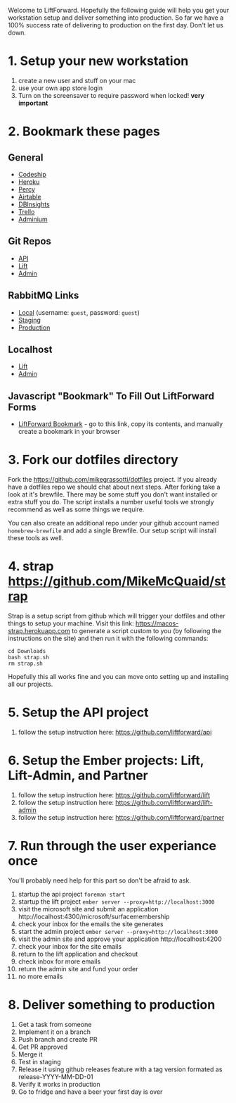 Welcome to LiftForward. Hopefully the following guide will help you get your workstation setup and deliver something into production. So far we have a 100% success rate of delivering to production on the first day. Don't let us down.

# 1. Setup your new workstation

 1. create a new user and stuff on your mac
 1. use your own app store login
 1. Turn on the screensaver to require password when locked! **very important**

# 2. Bookmark these pages
## General
* [Codeship](https://app.codeship.com/liftforward)
* [Heroku](https://dashboard.heroku.com/teams/liftforward/apps)
* [Percy](https://percy.io/liftforward/lift)
* [Airtable](https://airtable.com/tblp2HzmXnhu4p69o/viw5cR3FQOJm5DDiS)
* [DBInsights](https://www.dbinsights.io/reports)
* [Trello](https://trello.com/b/0FXL7eYE/tech-priorities)
* [Adminium](https://www.adminium.io/)

## Git Repos
* [API](https://github.com/liftforward/api)
* [Lift](https://github.com/liftforward/lift)
* [Admin](https://github.com/liftforward/lift-admin)

## RabbitMQ Links
* [Local](http://localhost:15672/#/queues) (username: `guest`, password: `guest`)
* [Staging](https://golden-raven.rmq.cloudamqp.com/#/)
* [Production](https://silver-hornet.rmq.cloudamqp.com/#/)

## Localhost
* [Lift](http://localhost:4300/)
* [Admin](http://localhost:4200/)

## Javascript "Bookmark" To Fill Out LiftForward Forms 
* [LiftForward Bookmark](https://github.com/liftforward/lift/blob/master/reg-forms-bookmarklet.js) - go to this link, copy its contents, and manually create a bookmark in your browser


# 3. Fork our dotfiles directory

 Fork the https://github.com/mikegrassotti/dotfiles project. If you already have a dotfiles repo we should chat about next steps. After forking take a look at it's brewfile. There may be some stuff you don't want installed or extra stuff you do. The script installs a number useful tools we strongly recommend as well as some things we require. 

You can also create an additional repo under your github account named `homebrew-brewfile` and add a single Brewfile. Our setup script will install these tools as well. 

# 4. strap https://github.com/MikeMcQuaid/strap

Strap is a setup script from github which will trigger your dotfiles and other things to setup your machine. Visit this link:  https://macos-strap.herokuapp.com to generate a script custom to you (by following the instructions on the site) and then run it with the following commands:

 ```
 cd Downloads
 bash strap.sh
 rm strap.sh
 ```

Hopefully this all works fine and you can move onto setting up and installing all our projects.

# 5. Setup the API project
 1. follow the setup instruction here: https://github.com/liftforward/api
 
# 6. Setup the Ember projects: Lift, Lift-Admin, and Partner
 1. follow the setup instruction here: https://github.com/liftforward/lift
 1. follow the setup instruction here: https://github.com/liftforward/lift-admin
 1. follow the setup instruction here: https://github.com/liftforward/partner

# 7. Run through the user experiance once
You'll probably need help for this part so don't be afraid to ask.

 1. startup the api project `foreman start`
 1. startup the lift project `ember server --proxy=http://localhost:3000`
 1. visit the microsoft site and submit an application http://localhost:4300/microsoft/surfacemembership
 1. check your inbox for the emails the site generates
 1. start the admin project `ember server --proxy=http://localhost:3000`
 1. visit the admin site and approve your application http://localhost:4200
 1. check your inbox for the site emails
 1. return to the lift application and checkout
 1. check inbox for more emails
 1. return the admin site and fund your order
 1. no more emails 

# 8. Deliver something to production
 1. Get a task from someone
 2. Implement it on a branch
 3. Push branch and create PR
 4. Get PR approved
 5. Merge it
 6. Test in staging
 7. Release it using github releases feature with a tag version formated as release-YYYY-MM-DD-01
 8. Verify it works in production
 9. Go to fridge and have a beer your first day is over
